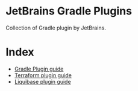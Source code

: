 # JetBrains Gradle Plugins

Collection of Gradle plugin by JetBrains.

# Index

- [Gradle Plugin guide](./docs/DOCKER.md)
- [Terraform plugin guide](./docs/TERRAFORM.md)
- [Liquibase plugin guide](./docs/LIQUIBASE.md)
